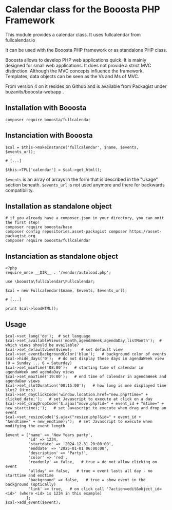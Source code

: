 # Calendar class for the Booosta PHP Framework

This module provides a calendar class. It uses fullcalendar from fullcalendar.io

It can be used with the Booosta PHP framework or as standalone PHP class.

Booosta allows to develop PHP web applications quick. It is mainly designed for small web applications. It does not provide a strict MVC distinction. Although the MVC concepts influence the framework. Templates, data objects can be seen as the Vs and Ms of MVC.

From version 4 on it resides on Github and is available from Packagist under buzanits/booosta-webapp .

## Installation with Booosta

```
composer require booosta/fullcalendar
```

## Instanciation with Booosta

```
$cal = $this->makeInstance('fullcalendar', $name, $events, $events_url);

# [...]

$this->TPL['calendar'] = $cal->get_html();
```
`$events` is an array of arrays in the form that is described in the "Usage" section beneath. `$events_url` is not used anymore and there for backwards compatibility.

## Installation as standalone object

```
# if you already have a composer.json in your directory, you can omit the first step!
composer require booosta/base
composer config repositories.asset-packagist composer https://asset-packagist.org
composer require booosta/fullcalendar
```

## Instanciation as standalone object

```
<?php
require_once __DIR__ . '/vendor/autoload.php';

use \booosta\fullcalendar\Fullcalendar;

$cal = new Fullcalendar($name, $events, $events_url);

# [...]

print $cal->loadHTML();
```

## Usage

```
$cal->set_lang('de');  # set language
$cal->set_availableViews('month,agendaWeek,agendaDay,listMonth');  # which views should be available?
$cal->set_defaultview($view);    # set default view
$cal->set_eventBackgroundColor('blue');   # background color of events
$cal->hide_days('0');  # do not display these days in agendaWeek view (0 = Sunday ... 6 = Saturday)
$cal->set_minTime('08:00');   # starting time of calendar in agendaWeek and agendaDay views
$cal->set_maxTime('19:00');   # end time of calendar in agendaWeek and agendaDay views
$cal->set_slotDuration('00:15:00');   # how long is one displayed time slot? (H:m:s)
$cal->set_dayClickCode('window.location.href="new.php?time=" + clicked_date;');   # set Javascript to execute at click on a day
$cal->set_dragDropCode('$.ajax("move.php?id=" + event_id + "&time=" + new_starttime);');   # set Javascript to execute when drag and drop an event
$cal->set_resizeCode('$.ajax("resize.php?&id=" + event_id + "&endtime=" + new_endtime);');  # set Javascript to execute when modifying the event length

$event = ['name' => 'New Years party',
          'id' => 1234,
          'startdate' => '2024-12-31 20:00:00',
          'enddate' => '2025-01-01 06:00:00',
          'description' => 'Party!',
          'color' => 'red',
          'readonly' => false,   # true = do not allow clicking on event
          'allday' => false,   # true = event lasts all day - no starttime and endtime
          'background' => false,   # true = show event in the background (optically)
          'link' => true,   # on click call '?action=edit&object_id=<id>' (where <id> is 1234 in this example) 
         ];
$cal->add_event($event);
```

